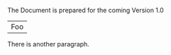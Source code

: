 The Document is prepared for the coming Version 1.0

<table>
    <tr>
        <td>Foo</td>
    </tr>
</table>



There is another paragraph.
